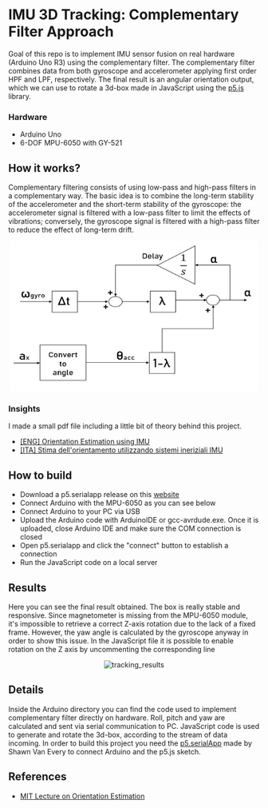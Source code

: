 # IMU 3D Tracking: Complementary Filter Approach

Goal of this repo is to implement IMU sensor fusion on real hardware (Arduino Uno R3) using the complementary filter.
The complementary filter combines data from both gyroscope and accelerometer applying first order HPF and LPF, respectively. 
The final result is an angular orientation output, which we can use to rotate a 3d-box made in JavaScript using the [p5.js](http://p5js.org/) library.

### Hardware
- Arduino Uno
- 6-DOF MPU-6050 with GY-521

## How it works?
Complementary filtering consists of using low-pass and high-pass filters in a complementary way. The basic idea is to combine the long-term stability of the accelerometer and the short-term stability of the gyroscope: the accelerometer signal is filtered with a low-pass filter to limit the effects of vibrations; conversely, the gyroscope signal is filtered with a high-pass filter to reduce the effect of long-term drift.

<p align="center">
<img src="comp_filter.jpg" alt="drawing" width="500" height="300"/>
</p>

### Insights
I made a small pdf file including a little bit of theory behind this project.
- [[ENG] Orientation Estimation using IMU]()
- [[ITA] Stima dell'orientamento utilizzando sistemi ineriziali IMU](https://drive.google.com/file/d/1csJqiowgejPyHrsj8xfkW0pQ3UgTv2dk/view?usp=sharing)

## How to build
- Download a p5.serialapp release on this [website](https://github.com/p5-serial/p5.serialcontrol/releases)
- Connect Arduino with the MPU-6050 as you can see below
- Connect Arduino to your PC via USB
- Upload the Arduino code with ArduinoIDE or gcc-avrdude.exe. Once it is uploaded, close Arduino IDE and make sure the COM connection is closed
- Open p5.serialapp and click the "connect" button to establish a connection
- Run the JavaScript code on a local server

## Results
Here you can see the final result obtained. The box is really stable and responsive.
Since magnetometer is missing from the MPU-6050 module, it's impossible to retrieve a correct Z-axis rotation due to the lack of a fixed frame.
However, the yaw angle is calculated by the gyroscope anyway in order to show this issue. In the JavaScript file it is possible to enable rotation on the Z axis by uncommenting the corresponding line
<p align="center">
  <img src="tracking.gif" alt="tracking_results">
 </p>

## Details
Inside the Arduino directory you can find the code used to implement complementary filter directly on hardware.
Roll, pitch and yaw are calculated and sent via serial communication to PC.
JavaScript code is used to generate and rotate the 3d-box, according to the stream of data incoming.
In order to build this project you need the [p5.serialApp](https://github.com/p5-serial/p5.serialcontrol/releases) made by Shawn Van Every to connect Arduino and the p5.js sketch.

## References
- [MIT Lecture on Orientation Estimation](https://ocw.mit.edu/courses/aeronautics-and-astronautics/16-333-aircraft-stability-and-control-fall-2004/lecture-notes/lecture_15.pdf)



